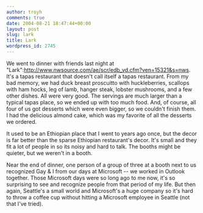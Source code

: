 ```yaml
---
author: troyh
comments: true
date: 2004-08-21 18:47:44+00:00
layout: post
slug: lark
title: Lark
wordpress_id: 2745
---
```


We went to dinner with friends last night at "Lark":http://www.nwsource.com/ae/scr/edb_vd.cfm?ven=15321&s=nws. It's a tapas restaurant that doesn't call itself a tapas restaurant. From my bad memory, we had duck breast proscuitto with huckleberries, scallops with ham hocks, leg of lamb, hanger steak, lobster mushrooms, and a few other dishes. All were very good. The servings are much larger than a typical tapas place, so we ended up with too much food. And, of course, all four of us got desserts which were even bigger, so we couldn't finish them. I had the delicious almond cake, which was my favorite of all the desserts we ordered.

It used to be an Ethiopian place that I went to years ago once, but the decor is far better than the sparse Ethiopian restaurant's decor. It's small and they fit a lot of people in so its noisy and hard to talk. The booths might be quieter, but we weren't in a booth.

Near the end of dinner, one person of a group of three at a booth next to us recognized Gay & I from our days at Microsoft -- we worked in Outlook together. Those Microsoft days were so long ago to me now, it's so surprising to see and recognize people from that period of my life. But then again, Seattle's a small world and Microsoft's a huge company so it's hard to throw a coffee cup without hitting a Microsoft employee in Seattle (not that I've tried).
